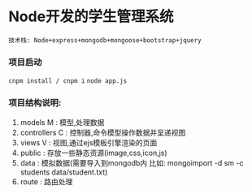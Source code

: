 # Node开发的学生管理系统
`技术栈: Node+express+mongodb+mongoose+bootstrap+jquery`

### 项目启动
`cnpm install / cnpm i`
`node app.js`

### 项目结构说明:

1. models       M : 模型,处理数据
2. controllers  C : 控制器,命令模型操作数据并呈递视图
3. views        V : 视图,通过ejs模板引擎渲染的页面
4. public         : 存放一些静态资源(image,css,icon,js)
5. data           : 模拟数据(需要导入到mongodb内 比如: mongoimport -d sm -c students data/student.txt)
6. route          : 路由处理







